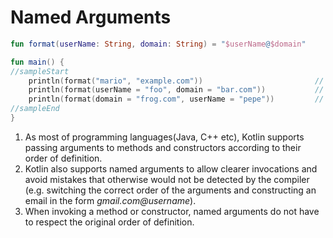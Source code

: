 # Named Arguments

<div class="language-kotlin" theme="idea">

```kotlin
fun format(userName: String, domain: String) = "$userName@$domain"

fun main() {
//sampleStart
    println(format("mario", "example.com"))                         // 1
    println(format(userName = "foo", domain = "bar.com"))           // 2
    println(format(domain = "frog.com", userName = "pepe"))         // 3
//sampleEnd
}
```

</div>

1. As most of programming languages(Java, C++ etc), Kotlin supports passing arguments to methods and constructors
    according to their order of definition.
2. Kotlin also supports named arguments to allow clearer invocations and avoid
    mistakes that otherwise would not be detected by the compiler (e.g.
    switching the correct order of the arguments and constructing an email in
    the form _gmail.com@username_).
3. When invoking a method or constructor, named arguments do not have to
    respect the original order of definition.
